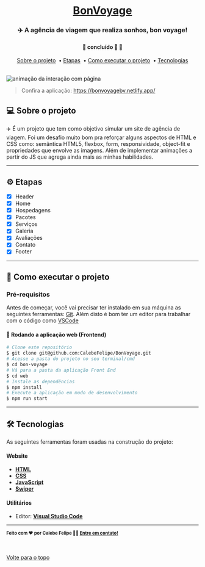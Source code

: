

<h1 align="center">
     <a href="#" alt="website de agencia de viagem">BonVoyage</a>
</h1>

<h3 align="center">
    ✈️ A agência de viagem que realiza sonhos, bon voyage!
</h3>

<h4 align="center">
	🚧 concluído 🚀 🚧
</h4>


<p align="center">
  <a href="#-sobre-o-projeto">Sobre o projeto</a>&nbsp; •
  <a href="#-funcionalidades">Etapas</a>&nbsp; •
  <a href="#-como-executar-o-projeto">Como executar o projeto</a>&nbsp; •
  <a href="#-tecnologias">Tecnologias</a> 
</p>
<br />
<img align="center" src="images/layout-desktop-full.png" alt="animação da interação com página">
<br>

> Confira a aplicação: https://bonvoyagebv.netlify.app/ <br>


## 💻 Sobre o projeto

✈️  É um projeto que tem como objetivo simular um site de agência de viagem. Foi um desafio muito bom pra reforçar alguns aspectos de HTML e CSS como: semântica HTML5, flexbox, form, responsividade, object-fit e propriedades que envolve as imagens. Além de implementar animações a partir do JS que agrega ainda mais as minhas habilidades.

---

## ⚙️ Etapas

- [x] Header
- [x] Home
- [x] Hospedagens
- [x] Pacotes
- [x] Serviços
- [x] Galeria
- [x] Avaliações
- [x] Contato
- [x] Footer

---

## 🚀 Como executar o projeto

### Pré-requisitos

Antes de começar, você vai precisar ter instalado em sua máquina as seguintes ferramentas:
[Git](https://git-scm.com). 
Além disto é bom ter um editor para trabalhar com o código como [VSCode](https://code.visualstudio.com/)


#### 🧭 Rodando a aplicação web (Frontend)

```bash
# Clone este repositório
$ git clone git@github.com:CalebeFelipe/BonVoyage.git
# Acesse a pasta do projeto no seu terminal/cmd
$ cd bon-voyage
# Vá para a pasta da aplicação Front End
$ cd web
# Instale as dependências
$ npm install
# Execute a aplicação em modo de desenvolvimento
$ npm run start
```
---

## 🛠 Tecnologias

As seguintes ferramentas foram usadas na construção do projeto:

#### **Website**  

-   **[HTML](https://developer.mozilla.org/pt-BR/docs/Web/HTML)**
-   **[CSS](https://developer.mozilla.org/pt-BR/docs/Web/CSS)**
-   **[JavaScript](https://developer.mozilla.org/pt-BR/docs/Web/JavaScript)**   
-   **[Swiper](https://swiperjs.com/)**   

#### **Utilitários**

-   Editor:  **[Visual Studio Code](https://code.visualstudio.com/)**  

---

 <sub><b>Feito com ❤️ por Calebe Felipe 👋🏽 [Entre em contato!](https://www.linkedin.com/in/calebe-felipe-alves-freitas-780b9615a/)</b></sub><br><br>
 
 <br />
 <a href="#top">Volte para o topo</a>



 